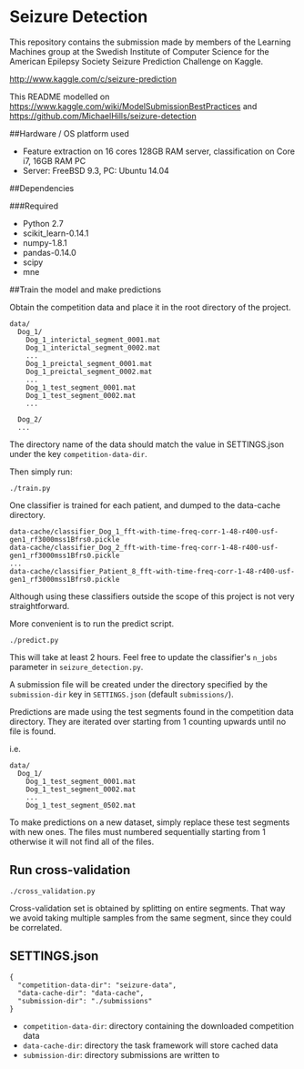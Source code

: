 # Seizure Detection

This repository contains the submission made by members of the Learning Machines group at the Swedish Institute of Computer Science for the American Epilepsy Society Seizure Prediction Challenge on Kaggle.

http://www.kaggle.com/c/seizure-prediction

This README modelled on https://www.kaggle.com/wiki/ModelSubmissionBestPractices and https://github.com/MichaelHills/seizure-detection

##Hardware / OS platform used

 * Feature extraction on 16 cores 128GB RAM server, classification on Core i7, 16GB RAM PC
 * Server: FreeBSD 9.3, PC: Ubuntu 14.04

##Dependencies

###Required

 * Python 2.7
 * scikit_learn-0.14.1
 * numpy-1.8.1
 * pandas-0.14.0
 * scipy
 * mne


##Train the model and make predictions

Obtain the competition data and place it in the root directory of the project.
```
data/
  Dog_1/
    Dog_1_interictal_segment_0001.mat
    Dog_1_interictal_segment_0002.mat
    ...
    Dog_1_preictal_segment_0001.mat
    Dog_1_preictal_segment_0002.mat
    ...
    Dog_1_test_segment_0001.mat
    Dog_1_test_segment_0002.mat
    ...

  Dog_2/
  ...
```

The directory name of the data should match the value in SETTINGS.json under the key `competition-data-dir`.

Then simply run:
```
./train.py
```

One classifier is trained for each patient, and dumped to the data-cache directory.

```
data-cache/classifier_Dog_1_fft-with-time-freq-corr-1-48-r400-usf-gen1_rf3000mss1Bfrs0.pickle
data-cache/classifier_Dog_2_fft-with-time-freq-corr-1-48-r400-usf-gen1_rf3000mss1Bfrs0.pickle
...
data-cache/classifier_Patient_8_fft-with-time-freq-corr-1-48-r400-usf-gen1_rf3000mss1Bfrs0.pickle
```

Although using these classifiers outside the scope of this project is not very straightforward.

More convenient is to run the predict script.

```
./predict.py
```

This will take at least 2 hours. Feel free to update the classifier's `n_jobs` parameter
in `seizure_detection.py`.

A submission file will be created under the directory specified by the `submission-dir` key
in `SETTINGS.json` (default `submissions/`).

Predictions are made using the test segments found in the competition data directory. They
are iterated over starting from 1 counting upwards until no file is found.

i.e.
```
data/
  Dog_1/
    Dog_1_test_segment_0001.mat
    Dog_1_test_segment_0002.mat
    ...
    Dog_1_test_segment_0502.mat
```

To make predictions on a new dataset, simply replace these test segments with new ones.
The files must numbered sequentially starting from 1 otherwise it will not find all of
the files.

## Run cross-validation

```
./cross_validation.py
```

Cross-validation set is obtained by splitting on entire segments. That way we avoid taking multiple samples from the same segment, since they could be correlated.


## SETTINGS.json

```
{
  "competition-data-dir": "seizure-data",
  "data-cache-dir": "data-cache",
  "submission-dir": "./submissions"
}
```

* `competition-data-dir`: directory containing the downloaded competition data
* `data-cache-dir`: directory the task framework will store cached data
* `submission-dir`: directory submissions are written to

